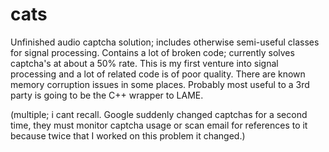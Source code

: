 cats
====

Unfinished audio captcha solution; includes otherwise semi-useful classes for signal processing. 
Contains a lot of broken code; currently solves captcha's at about a 50% rate. 
This is my first venture into signal processing and a lot of related code is of poor quality. 
There are known memory corruption issues in some places. 
Probably most useful to a 3rd party is going to be the C++ wrapper to LAME.

(multiple; i cant recall. Google suddenly changed captchas for a second time, they must monitor captcha usage or scan email for references to it because twice that I worked on this problem it changed.)
